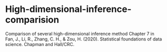 # High-dimensional-inference-comparision
Comparison of several high-dimensional inference method
Chapter 7 in Fan, J., Li, R., Zhang, C. H., & Zou, H. (2020). Statistical foundations of data science. Chapman and Hall/CRC.
